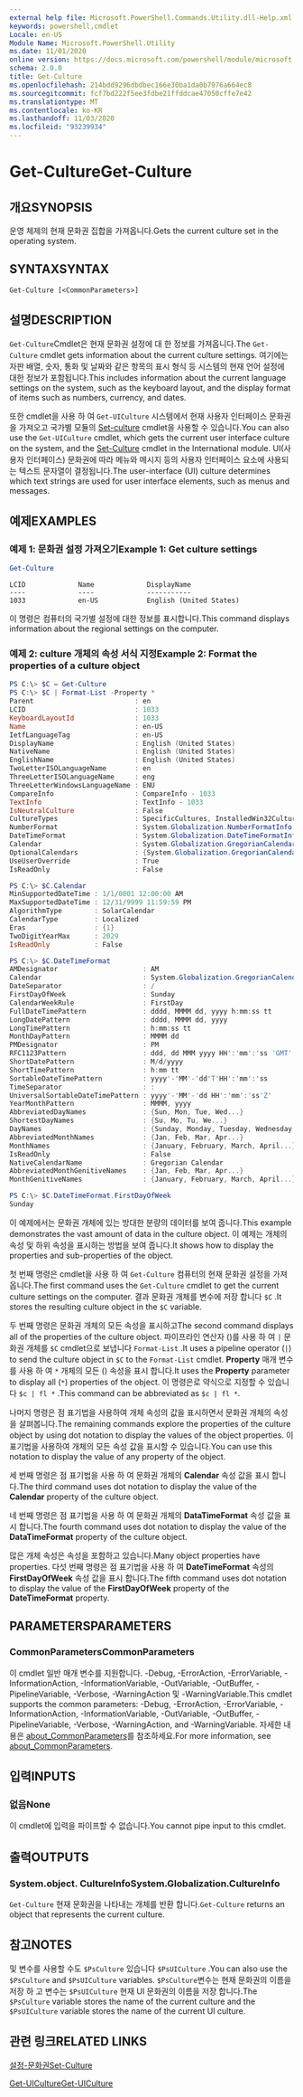 ```yaml
---
external help file: Microsoft.PowerShell.Commands.Utility.dll-Help.xml
keywords: powershell,cmdlet
Locale: en-US
Module Name: Microsoft.PowerShell.Utility
ms.date: 11/01/2020
online version: https://docs.microsoft.com/powershell/module/microsoft.powershell.utility/get-culture?view=powershell-5.1&WT.mc_id=ps-gethelp
schema: 2.0.0
title: Get-Culture
ms.openlocfilehash: 214bdd9296dbdbec166e30ba1da0b7976a664ec8
ms.sourcegitcommit: fcf7bd222f5ee3fdbe21ffddcae47050cffe7e42
ms.translationtype: MT
ms.contentlocale: ko-KR
ms.lasthandoff: 11/03/2020
ms.locfileid: "93239934"
---
```

# <span data-ttu-id="b9176-103">Get-Culture</span><span class="sxs-lookup"><span data-stu-id="b9176-103">Get-Culture</span></span>

## <span data-ttu-id="b9176-104">개요</span><span class="sxs-lookup"><span data-stu-id="b9176-104">SYNOPSIS</span></span>
<span data-ttu-id="b9176-105">운영 체제의 현재 문화권 집합을 가져옵니다.</span><span class="sxs-lookup"><span data-stu-id="b9176-105">Gets the current culture set in the operating system.</span></span>

## <span data-ttu-id="b9176-106">SYNTAX</span><span class="sxs-lookup"><span data-stu-id="b9176-106">SYNTAX</span></span>

```
Get-Culture [<CommonParameters>]
```

## <span data-ttu-id="b9176-107">설명</span><span class="sxs-lookup"><span data-stu-id="b9176-107">DESCRIPTION</span></span>

<span data-ttu-id="b9176-108">`Get-Culture`Cmdlet은 현재 문화권 설정에 대 한 정보를 가져옵니다.</span><span class="sxs-lookup"><span data-stu-id="b9176-108">The `Get-Culture` cmdlet gets information about the current culture settings.</span></span> <span data-ttu-id="b9176-109">여기에는 자판 배열, 숫자, 통화 및 날짜와 같은 항목의 표시 형식 등 시스템의 현재 언어 설정에 대한 정보가 포함됩니다.</span><span class="sxs-lookup"><span data-stu-id="b9176-109">This includes information about the current language settings on the system, such as the keyboard layout, and the display format of items such as numbers, currency, and dates.</span></span>

<span data-ttu-id="b9176-110">또한 cmdlet을 사용 하 여 `Get-UICulture` 시스템에서 현재 사용자 인터페이스 문화권을 가져오고 국가별 모듈의 [Set-culture](/powershell/module/international/set-culture) cmdlet을 사용할 수 있습니다.</span><span class="sxs-lookup"><span data-stu-id="b9176-110">You can also use the `Get-UICulture` cmdlet, which gets the current user interface culture on the system, and the [Set-Culture](/powershell/module/international/set-culture) cmdlet in the International module.</span></span> <span data-ttu-id="b9176-111">UI(사용자 인터페이스) 문화권에 따라 메뉴와 메시지 등의 사용자 인터페이스 요소에 사용되는 텍스트 문자열이 결정됩니다.</span><span class="sxs-lookup"><span data-stu-id="b9176-111">The user-interface (UI) culture determines which text strings are used for user interface elements, such as menus and messages.</span></span>

## <span data-ttu-id="b9176-112">예제</span><span class="sxs-lookup"><span data-stu-id="b9176-112">EXAMPLES</span></span>

### <span data-ttu-id="b9176-113">예제 1: 문화권 설정 가져오기</span><span class="sxs-lookup"><span data-stu-id="b9176-113">Example 1: Get culture settings</span></span>

```powershell
Get-Culture
```

```Output
LCID             Name             DisplayName
----             ----             -----------
1033             en-US            English (United States)
```

<span data-ttu-id="b9176-114">이 명령은 컴퓨터의 국가별 설정에 대한 정보를 표시합니다.</span><span class="sxs-lookup"><span data-stu-id="b9176-114">This command displays information about the regional settings on the computer.</span></span>

### <span data-ttu-id="b9176-115">예제 2: culture 개체의 속성 서식 지정</span><span class="sxs-lookup"><span data-stu-id="b9176-115">Example 2: Format the properties of a culture object</span></span>

```powershell
PS C:\> $C = Get-Culture
PS C:\> $C | Format-List -Property *
Parent                         : en
LCID                           : 1033
KeyboardLayoutId               : 1033
Name                           : en-US
IetfLanguageTag                : en-US
DisplayName                    : English (United States)
NativeName                     : English (United States)
EnglishName                    : English (United States)
TwoLetterISOLanguageName       : en
ThreeLetterISOLanguageName     : eng
ThreeLetterWindowsLanguageName : ENU
CompareInfo                    : CompareInfo - 1033
TextInfo                       : TextInfo - 1033
IsNeutralCulture               : False
CultureTypes                   : SpecificCultures, InstalledWin32Cultures, FrameworkCultures
NumberFormat                   : System.Globalization.NumberFormatInfo
DateTimeFormat                 : System.Globalization.DateTimeFormatInfo
Calendar                       : System.Globalization.GregorianCalendar
OptionalCalendars              : {System.Globalization.GregorianCalendar, System.Globalization.GregorianCalendar}
UseUserOverride                : True
IsReadOnly                     : False

PS C:\> $C.Calendar
MinSupportedDateTime : 1/1/0001 12:00:00 AM
MaxSupportedDateTime : 12/31/9999 11:59:59 PM
AlgorithmType        : SolarCalendar
CalendarType         : Localized
Eras                 : {1}
TwoDigitYearMax      : 2029
IsReadOnly           : False

PS C:\> $C.DateTimeFormat
AMDesignator                     : AM
Calendar                         : System.Globalization.GregorianCalendar
DateSeparator                    : /
FirstDayOfWeek                   : Sunday
CalendarWeekRule                 : FirstDay
FullDateTimePattern              : dddd, MMMM dd, yyyy h:mm:ss tt
LongDatePattern                  : dddd, MMMM dd, yyyy
LongTimePattern                  : h:mm:ss tt
MonthDayPattern                  : MMMM dd
PMDesignator                     : PM
RFC1123Pattern                   : ddd, dd MMM yyyy HH':'mm':'ss 'GMT'
ShortDatePattern                 : M/d/yyyy
ShortTimePattern                 : h:mm tt
SortableDateTimePattern          : yyyy'-'MM'-'dd'T'HH':'mm':'ss
TimeSeparator                    : :
UniversalSortableDateTimePattern : yyyy'-'MM'-'dd HH':'mm':'ss'Z'
YearMonthPattern                 : MMMM, yyyy
AbbreviatedDayNames              : {Sun, Mon, Tue, Wed...}
ShortestDayNames                 : {Su, Mo, Tu, We...}
DayNames                         : {Sunday, Monday, Tuesday, Wednesday...}
AbbreviatedMonthNames            : {Jan, Feb, Mar, Apr...}
MonthNames                       : {January, February, March, April...}
IsReadOnly                       : False
NativeCalendarName               : Gregorian Calendar
AbbreviatedMonthGenitiveNames    : {Jan, Feb, Mar, Apr...}
MonthGenitiveNames               : {January, February, March, April...}

PS C:\> $C.DateTimeFormat.FirstDayOfWeek
Sunday
```

<span data-ttu-id="b9176-116">이 예제에서는 문화권 개체에 있는 방대한 분량의 데이터를 보여 줍니다.</span><span class="sxs-lookup"><span data-stu-id="b9176-116">This example demonstrates the vast amount of data in the culture object.</span></span> <span data-ttu-id="b9176-117">이 예제는 개체의 속성 및 하위 속성을 표시하는 방법을 보여 줍니다.</span><span class="sxs-lookup"><span data-stu-id="b9176-117">It shows how to display the properties and sub-properties of the object.</span></span>

<span data-ttu-id="b9176-118">첫 번째 명령은 cmdlet을 사용 하 여 `Get-Culture` 컴퓨터의 현재 문화권 설정을 가져옵니다.</span><span class="sxs-lookup"><span data-stu-id="b9176-118">The first command uses the `Get-Culture` cmdlet to get the current culture settings on the computer.</span></span>
<span data-ttu-id="b9176-119">결과 문화권 개체를 변수에 저장 합니다 `$C` .</span><span class="sxs-lookup"><span data-stu-id="b9176-119">It stores the resulting culture object in the `$C` variable.</span></span>

<span data-ttu-id="b9176-120">두 번째 명령은 문화권 개체의 모든 속성을 표시하고</span><span class="sxs-lookup"><span data-stu-id="b9176-120">The second command displays all of the properties of the culture object.</span></span> <span data-ttu-id="b9176-121">파이프라인 연산자 ()를 사용 하 여 `|` 문화권 개체를 `$C` cmdlet으로 보냅니다 `Format-List` .</span><span class="sxs-lookup"><span data-stu-id="b9176-121">It uses a pipeline operator (`|`) to send the culture object in `$C` to the `Format-List` cmdlet.</span></span> <span data-ttu-id="b9176-122">**Property** 매개 변수를 사용 하 여 `*` 개체의 모든 () 속성을 표시 합니다.</span><span class="sxs-lookup"><span data-stu-id="b9176-122">It uses the **Property** parameter to display all (`*`) properties of the object.</span></span> <span data-ttu-id="b9176-123">이 명령은로 약식으로 지정할 수 있습니다 `$c | fl *` .</span><span class="sxs-lookup"><span data-stu-id="b9176-123">This command can be abbreviated as `$c | fl *`.</span></span>

<span data-ttu-id="b9176-124">나머지 명령은 점 표기법을 사용하여 개체 속성의 값을 표시하면서 문화권 개체의 속성을 살펴봅니다.</span><span class="sxs-lookup"><span data-stu-id="b9176-124">The remaining commands explore the properties of the culture object by using dot notation to display the values of the object properties.</span></span> <span data-ttu-id="b9176-125">이 표기법을 사용하여 개체의 모든 속성 값을 표시할 수 있습니다.</span><span class="sxs-lookup"><span data-stu-id="b9176-125">You can use this notation to display the value of any property of the object.</span></span>

<span data-ttu-id="b9176-126">세 번째 명령은 점 표기법을 사용 하 여 문화권 개체의 **Calendar** 속성 값을 표시 합니다.</span><span class="sxs-lookup"><span data-stu-id="b9176-126">The third command uses dot notation to display the value of the **Calendar** property of the culture object.</span></span>

<span data-ttu-id="b9176-127">네 번째 명령은 점 표기법을 사용 하 여 문화권 개체의 **DataTimeFormat** 속성 값을 표시 합니다.</span><span class="sxs-lookup"><span data-stu-id="b9176-127">The fourth command uses dot notation to display the value of the **DataTimeFormat** property of the culture object.</span></span>

<span data-ttu-id="b9176-128">많은 개체 속성은 속성을 포함하고 있습니다.</span><span class="sxs-lookup"><span data-stu-id="b9176-128">Many object properties have properties.</span></span> <span data-ttu-id="b9176-129">다섯 번째 명령은 점 표기법을 사용 하 여 **DateTimeFormat** 속성의 **FirstDayOfWeek** 속성 값을 표시 합니다.</span><span class="sxs-lookup"><span data-stu-id="b9176-129">The fifth command uses dot notation to display the value of the **FirstDayOfWeek** property of the **DateTimeFormat** property.</span></span>

## <span data-ttu-id="b9176-130">PARAMETERS</span><span class="sxs-lookup"><span data-stu-id="b9176-130">PARAMETERS</span></span>

### <span data-ttu-id="b9176-131">CommonParameters</span><span class="sxs-lookup"><span data-stu-id="b9176-131">CommonParameters</span></span>

<span data-ttu-id="b9176-132">이 cmdlet 일반 매개 변수를 지원합니다. -Debug, -ErrorAction, -ErrorVariable, -InformationAction, -InformationVariable, -OutVariable, -OutBuffer, -PipelineVariable, -Verbose, -WarningAction 및 -WarningVariable.</span><span class="sxs-lookup"><span data-stu-id="b9176-132">This cmdlet supports the common parameters: -Debug, -ErrorAction, -ErrorVariable, -InformationAction, -InformationVariable, -OutVariable, -OutBuffer, -PipelineVariable, -Verbose, -WarningAction, and -WarningVariable.</span></span> <span data-ttu-id="b9176-133">자세한 내용은 [about_CommonParameters](https://go.microsoft.com/fwlink/?LinkID=113216)를 참조하세요.</span><span class="sxs-lookup"><span data-stu-id="b9176-133">For more information, see [about_CommonParameters](https://go.microsoft.com/fwlink/?LinkID=113216).</span></span>

## <span data-ttu-id="b9176-134">입력</span><span class="sxs-lookup"><span data-stu-id="b9176-134">INPUTS</span></span>

### <span data-ttu-id="b9176-135">없음</span><span class="sxs-lookup"><span data-stu-id="b9176-135">None</span></span>

<span data-ttu-id="b9176-136">이 cmdlet에 입력을 파이프할 수 없습니다.</span><span class="sxs-lookup"><span data-stu-id="b9176-136">You cannot pipe input to this cmdlet.</span></span>

## <span data-ttu-id="b9176-137">출력</span><span class="sxs-lookup"><span data-stu-id="b9176-137">OUTPUTS</span></span>

### <span data-ttu-id="b9176-138">System.object. CultureInfo</span><span class="sxs-lookup"><span data-stu-id="b9176-138">System.Globalization.CultureInfo</span></span>

<span data-ttu-id="b9176-139">`Get-Culture` 현재 문화권을 나타내는 개체를 반환 합니다.</span><span class="sxs-lookup"><span data-stu-id="b9176-139">`Get-Culture` returns an object that represents the current culture.</span></span>

## <span data-ttu-id="b9176-140">참고</span><span class="sxs-lookup"><span data-stu-id="b9176-140">NOTES</span></span>

<span data-ttu-id="b9176-141">및 변수를 사용할 수도 `$PsCulture` 있습니다 `$PsUICulture` .</span><span class="sxs-lookup"><span data-stu-id="b9176-141">You can also use the `$PsCulture` and `$PsUICulture` variables.</span></span> <span data-ttu-id="b9176-142">`$PsCulture`변수는 현재 문화권의 이름을 저장 하 고 변수는 `$PsUICulture` 현재 UI 문화권의 이름을 저장 합니다.</span><span class="sxs-lookup"><span data-stu-id="b9176-142">The `$PsCulture` variable stores the name of the current culture and the `$PsUICulture` variable stores the name of the current UI culture.</span></span>

## <span data-ttu-id="b9176-143">관련 링크</span><span class="sxs-lookup"><span data-stu-id="b9176-143">RELATED LINKS</span></span>

[<span data-ttu-id="b9176-144">설정-문화권</span><span class="sxs-lookup"><span data-stu-id="b9176-144">Set-Culture</span></span>](/powershell/module/international/set-culture)

[<span data-ttu-id="b9176-145">Get-UICulture</span><span class="sxs-lookup"><span data-stu-id="b9176-145">Get-UICulture</span></span>](Get-UICulture.md)
